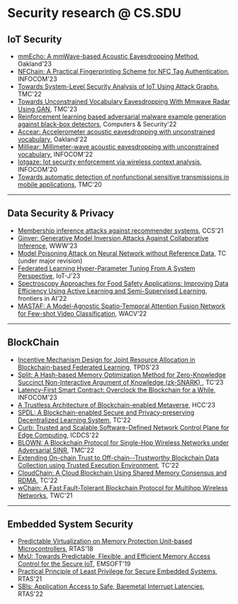 # Security research @ CS.SDU

## IoT Security

- [mmEcho: A mmWave-based Acoustic Eavesdropping Method](papers/mmEcho.pdf), Oakland'23
- [NFChain: A Practical Fingerprinting Scheme for NFC Tag Authentication](papers/NFChain.pdf), INFOCOM'23
- [Towards System-Level Security Analysis of IoT Using Attack Graphs](papers/Towards_System-Level_Security_Analysis_of_IoT_Using_Attack_Graphs.pdf), TMC'22
- [Towards Unconstrained Vocabulary Eavesdropping With Mmwave Radar Using GAN](papers/Towards_Unconstrained_Vocabulary_Eavesdropping_With_Mmwave_Radar_Using_GAN.pdf), TMC'23
- [Reinforcement learning based adversarial malware example generation against black-box detectors](papers/Reinforcement%20Learning%20based%20Adversarial%20Malware%20Example%20Generation%20against%20Black-box%20Detectors.pdf), Computers & Security'22
- [Accear: Accelerometer acoustic eavesdropping with unconstrained vocabulary](papers/AccEar_Accelerometer_Acoustic_Eavesdropping_with_Unconstrained_Vocabulary.pdf), Oakland'22
- [Milliear: Millimeter-wave acoustic eavesdropping with unconstrained vocabulary](papers/MILLIEAR_Millimeter-wave_Acoustic_Eavesdropping_with_Unconstrained_Vocabulary.pdf), INFOCOM'22
- [Iotgaze: Iot security enforcement via wireless context analysis](papers/IoTGaze_IoT_Security_Enforcement_via_Wireless_Context_Analysis.pdf), INFOCOM'20
- [Towards automatic detection of nonfunctional sensitive transmissions in mobile applications](papers/Towards_Automatic_Detection_of_Nonfunctional_Sensitive_Transmissions_in_Mobile_Applications.pdf), TMC'20

---

## Data Security & Privacy

- [Membership inference attacks against recommender systems](papers/3460120.3484770.pdf), CCS'21
- [Ginver: Generative Model Inversion Attacks Against Collaborative Inference](papers/Ginger_TheWebConf_2023.pdf), WWW'23
- [Model Poisoning Attack on Neural Network without Reference Data](papers/Model_Poisoning.pdf), TC (under major revision)
- [Federated Learning Hyper-Parameter Tuning From A System Perspective](papers/FedTune_IoTJ_2023.pdf), IoT-J'23
- [Spectroscopy Approaches for Food Safety Applications: Improving Data Efficiency Using Active Learning and Semi-Supervised Learning](papers/food_Frontiers_2022.pdf), frontiers in AI'22
- [MASTAF: A Model-Agnostic Spatio-Temporal Attention Fusion Network for Few-shot Video Classification](papers/MASTAF_A_Model-Agnostic_Spatio-Temporal_Attention_Fusion_Network_for_Few-shot_Video_Classification.pdf), WACV'22

---

## BlockChain
- [Incentive Mechanism Design for Joint Resource Allocation in Blockchain-based Federated Learning](papers/Incentive%20Mechanism%20Design%20for%20Joint%20Resource%20Allocation%20in%20Blockchain-based%20Federated%20Learning.pdf), TPDS'23
- [Split: A Hash-based Memory Optimization Method for Zero-Knowledge Succinct Non-Interactive Argument of Knowledge (zk-SNARK) ](papers/split.pdf), TC'23
- [Latency-First Smart Contract: Overclock the Blockchain for a While](papers/Latency-First%20Smart%20Contract_Overclock%20the%20Blockchain%20for%20a%20while.pdf), INFOCOM'23
- [A Trustless Architecture of Blockchain-enabled Metaverse](papers/A%20Trustless%20Architecture%20of%20Blockchain-enabled%20Metaverse.pdf), HCC'23
- [SPDL: A Blockchain-enabled Secure and Privacy-preserving Decentralized Learning System](papers/SPDL_Blockchain-secured%20and%20Privacy-preserving%20Decentralized%20Learning.pdf), TC'22
- [Curb: Trusted and Scalable Software-Defined Network Control Plane for Edge Computing](papers/Curb_Trusted%20and%20Scalable%20Software-Defined%20Network%20Control%20Plane%20for%20Edge%20Computing.pdf), ICDCS'22
- [BLOWN: A Blockchain Protocol for Single-Hop Wireless Networks under Adversarial SINR](papers/BLOWN_A%20Blockchain%20Protocol%20for%20Single-Hop%20Wireless%20Networks%20under%20Adversarial%20SINR.pdf), TMC'22
- [Extending On-chain Trust to Off-chain--Trustworthy Blockchain Data Collection using Trusted Execution Environment](papers/Extending%20On-chain%20Trust%20to%20Off-chain%E2%80%93Trustworthy%20Blockchain%20Data%20Collection%20using%20Trusted%20Execution%20Environment%20(TEE).pdf), TC'22
- [CloudChain: A Cloud Blockchain Using Shared Memory Consensus and RDMA](papers/CloudChain_A_Cloud_Blockchain_Using_Shared_Memory_Consensus_and_RDMA.pdf), TC'22
- [wChain: A Fast Fault-Tolerant Blockchain Protocol for Multihop Wireless Networks](papers/wChain_A_Fast_Fault-Tolerant_Blockchain_Protocol_for_Multihop_Wireless_Networks.pdf), TWC'21

---

## Embedded System Security

- [Predictable Virtualization on Memory Protection Unit-based Microcontrollers](papers/pan18mpu.pdf), RTAS'18
- [MxU: Towards Predictable, Flexible, and Efficient Memory Access Control for the Secure IoT](papers/pan19mxu.pdf), EMSOFT'19
- [Practical Principle of Least Privilege for Secure Embedded Systems](papers/pan21principle.pdf), RTAS'21
- [SBIs: Application Access to Safe, Baremetal Interrupt Latencies](papers/pan22sbi.pdf), RTAS'22



